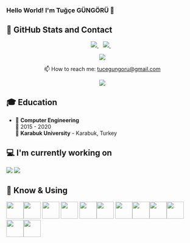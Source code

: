### Hello World! I'm Tuğçe GÜNGÖRÜ 👋



## 📌 GitHub Stats and Contact

<p align="center">
    <a href="https://www.linkedin.com/in/tu%C4%9F%C3%A7e-g%C3%BCng%C3%B6r%C3%BC-60a832144/">
    <img src="https://img.shields.io/badge/linkedin-%230077B5.svg?&style=for-the-badge&logo=linkedin&logoColor=white" />
  </a>&nbsp;&nbsp;
  <a href="https://twitter.com/tugcegungoru">
    <img src="https://img.shields.io/badge/twitter-%23E4405F.svg?&style=for-the-badge&logo=twitter&logoColor=white" />        
  </a>&nbsp;&nbsp;
</p>


<p align="center">
    <img  src="https://github-readme-stats.vercel.app/api?username=tugcegungoru&show_icons=true&count_private=true&hide=contribs,issue" />
</p>

<p align="center">
  📫 How to reach me: <a href='mailto:tucegungoru@gmail.com'>tucegungoru@gmail.com</a>
</p>
<p align="center">
    <a href="https://github.com/tugcegungoru/github-profile-views-counter">
        <img src="https://komarev.com/ghpvc/?username=tugcegungoru">
    </a>
</p>

## 🎓 Education

- 📖 **Computer Engineering**\
📆 2015 - 2020\
📍 **Karabuk University** - Karabuk, Turkey


## 💻 I'm currently working on

<code><img src="https://www.vectorlogo.zone/logos/android/android-ar21.svg"></code>
<code><img src="https://www.vectorlogo.zone/logos/java/java-ar21.svg"></code>


## 🧠 Know & Using

<img src="https://www.vectorlogo.zone/logos/python/python-icon.svg" width="45" /><img 
src="https://www.vectorlogo.zone/logos/djangoproject/djangoproject-ar21.svg"  width="45" /> <img 
src="https://www.vectorlogo.zone/logos/java/java-icon.svg"  width="45" />   <img 
src="https://www.vectorlogo.zone/logos/wordpress/wordpress-icon.svg"  width="45" />  <img 
src="https://www.vectorlogo.zone/logos/firebase/firebase-icon.svg"  width="45" /><img 
src="https://www.vectorlogo.zone/logos/medium/medium-tile.svg"  width="45" />  <img 
src="https://www.vectorlogo.zone/logos/w3_html5/w3_html5-icon.svg" width="45" /><img 
src="https://www.vectorlogo.zone/logos/php/php-icon.svg" width="45" /><img 
src="https://www.vectorlogo.zone/logos/symfony/symfony-icon.svg" width="45" /><img 
src="https://www.vectorlogo.zone/logos/unity3d/unity3d-icon.svg" width="45" /><img 
src="https://www.vectorlogo.zone/logos/android/android-icon.svg" width="45" /><img
src="https://www.vectorlogo.zone/logos/springio/springio-icon.svg" width="45" />
